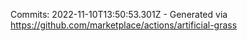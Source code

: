 Commits: 2022-11-10T13:50:53.301Z - Generated via https://github.com/marketplace/actions/artificial-grass
<br>
